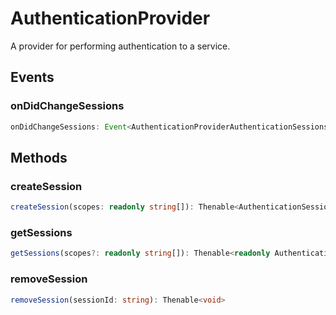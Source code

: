 # AuthenticationProvider

A provider for performing authentication to a service.

## Events

### onDidChangeSessions

```typescript
onDidChangeSessions: Event<AuthenticationProviderAuthenticationSessionsChangeEvent>
```

## Methods

### createSession

```typescript
createSession(scopes: readonly string[]): Thenable<AuthenticationSession>
```

### getSessions

```typescript
getSessions(scopes?: readonly string[]): Thenable<readonly AuthenticationSession[]>
```

### removeSession

```typescript
removeSession(sessionId: string): Thenable<void>
```

[Event]: EventT.md
[AuthenticationSession]: AuthenticationSession.md
[AuthenticationProviderAuthenticationSessionsChangeEvent]: AuthenticationProviderAuthenticationSessionsChangeEvent.md
